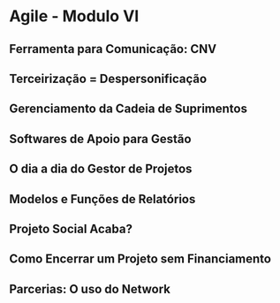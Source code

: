 # Agile - Modulo VI

## Ferramenta para Comunicação: CNV

## Terceirização = Despersonificação

## Gerenciamento da Cadeia de Suprimentos

## Softwares de Apoio para Gestão

## O dia a dia do Gestor de Projetos

## Modelos e Funções de Relatórios

## Projeto Social Acaba?

## Como Encerrar um Projeto sem Financiamento

## Parcerias: O uso do Network